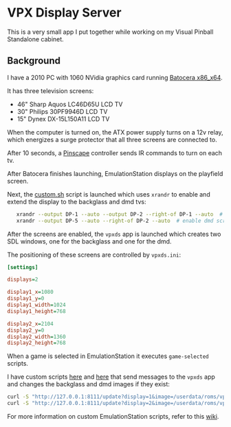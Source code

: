 # VPX Display Server

This is a very small app I put together while working on my Visual Pinball Standalone cabinet.

## Background

I have a 2010 PC with 1060 NVidia graphics card running [Batocera x86_x64](https://mirrors.o2switch.fr/batocera/x86_64/beta/last/).

It has three television screens:

- 46" Sharp Aquos LC46D65U LCD TV
- 30" Philips 30PF9946D LCD TV
- 15" Dynex DX-15L150A11 LCD TV

When the computer is turned on, the ATX power supply turns on a 12v relay, which energizes a surge protector that all three screens are connected to.

After 10 seconds, a [Pinscape](http://mjrnet.org/pinscape/) controller sends IR commands to turn on each tv.

After Batocera finishes launching, EmulationStation displays on the playfield screen.

Next, the [custom.sh](https://github.com/jsm174/vpxds/blob/master/scripts/batocera/custom.sh) script is launched which uses `xrandr` to enable and extend the display to the backglass and dmd tvs:

```bash
   xrandr --output DP-1 --auto --output DP-2 --right-of DP-1 --auto  # enable backglass screen
   xrandr --output DP-5 --auto --right-of DP-2 --auto  # enable dmd screen
```

After the screens are enabled, the `vpxds` app is launched which creates two SDL windows, one for the backglass and one for the dmd. 

The positioning of these screens are controlled by `vpxds.ini`:

```ini
[settings]

displays=2

display1_x=1080
display1_y=0
display1_width=1024
display1_height=768

display2_x=2104
display2_y=0
display2_width=1360
display2_height=768
```

When a game is selected in EmulationStation it executes `game-selected` scripts.

I have custom scripts [here](https://github.com/jsm174/vpxds/blob/master/scripts/batocera/emulationstation/scripts/game-selected/game-selected.sh) and [here](https://github.com/jsm174/vpxds/blob/master/scripts/batocera/vpinball/game-selected.sh) that send messages to the `vpxds` app and changes the backglass and dmd images if they exist:

```bash
curl -S "http://127.0.0.1:8111/update?display=1&image=/userdata/roms/vpinball/<table>-backglass.png" > /dev/null 2>&1
curl -S "http://127.0.0.1:8111/update?display=2&image=/userdata/roms/vpinball/<table>-dmd.png" > /dev/null 2>&1
```

For more information on custom EmulationStation scripts, refer to this [wiki](https://wiki.batocera.org/launch_a_script#emulationstation_scripting).
